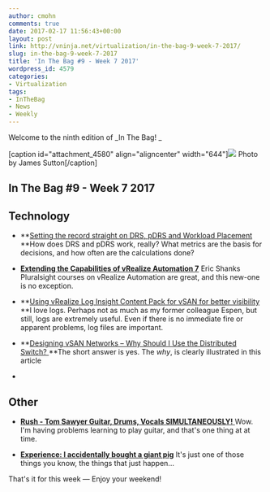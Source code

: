 ```yaml
---
author: cmohn
comments: true
date: 2017-02-17 11:56:43+00:00
layout: post
link: http://vninja.net/virtualization/in-the-bag-9-week-7-2017/
slug: in-the-bag-9-week-7-2017
title: 'In The Bag #9 - Week 7 2017'
wordpress_id: 4579
categories:
- Virtualization
tags:
- InTheBag
- News
- Weekly
---
```


Welcome to the ninth edition of _In The Bag!
_

[caption id="attachment_4580" align="aligncenter" width="644"][![](http://vninja.net/wordpress/wp-content/uploads/2017/02/acl5sitd8wg-james-sutton-644x429.jpg)](https://unsplash.com/@jamessutton_photography) Photo by James Sutton[/caption]



## In The Bag #9 - Week 7 2017





## Technology






    
  * **[Setting the record straight on DRS, pDRS and Workload Placement
](https://blogs.vmware.com/management/2017/02/setting-record-straight-drs-pdrs-workload-placement.html)**How does DRS and pDRS work, really? What metrics are the basis for decisions, and how often are the calculations done?

    
  * [**Extending the Capabilities of vRealize Automation 7**](https://www.pluralsight.com/courses/extending-capabilities-of-vrealize-automation-7)
Eric Shanks Pluralsight courses on vRealize Automation are great, and this new-one is no exception.

    
  * **[Using vRealize Log Insight Content Pack for vSAN for better visibility
](https://blogs.vmware.com/virtualblocks/2017/02/16/using-vrealize-log-insight-content-pack-vsan-better-visibility/)**I love logs. Perhaps not as much as my former colleague Espen, but still, logs are extremely useful. Even if there is no immediate fire or apparent problems, log files are important.

    
  * **[Designing vSAN Networks – Why Should I Use the Distributed Switch?
](https://blogs.vmware.com/virtualblocks/2017/01/19/designing-vsan-networks-use-distributed-switch/)**The short answer is yes. The _why_, is clearly illustrated in this article

    
  * 




## Other






    
  * [**Rush - Tom Sawyer Guitar, Drums, Vocals SIMULTANEOUSLY!**
](https://www.youtube.com/watch?v=CML3gkL-6N8)Wow. I'm having problems learning to play guitar, and that's one thing at at time.

    
  * **[Experience: I accidentally bought a giant pig](https://www.theguardian.com/lifeandstyle/2017/feb/10/experience-i-accidentally-bought-a-giant-pig)**
It's just one of those things you know, the things that just happen...



That's it for this week — Enjoy your weekend!
